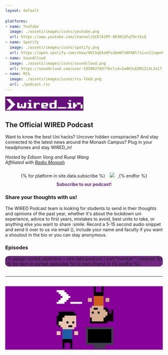 ```yaml
---
layout: default

platforms:
- name: YouTube
  image: ./assets/images/icons/youtube.png
  url: https://www.youtube.com/channel/UCKl61MY-083KCOfqT9ctXsQ
- name: Spotify
  image: ./assets/images/icons/spotify.png
  url: https://open.spotify.com/show/0UlSqEke0Fo3AmNfzNFbNl?si=nJJzqmnFTtmrM14DrTc6-w&dl_branch=1&fbclid=IwAR2IsML08wRBQvqvP_hRjvjAU_-Xw-1zZKJp-WNgFwCD3i56PRDJy2-EQQc&nd=1
- name: SoundCloud
  image: ./assets/images/icons/soundcloud.png
  url: https://soundcloud.com/user-595902769?fbclid=IwAR3vEUM1ZiXLJa1fj7jOPKx3GuKvHa_UTviNHM6ZhyZjJQgGgarDUgYlii0
- name: RSS
  image: ./assets/images/icons/rss-feed.png
  url: ./podcast.rss
---
```

<!-- Logo -->
<div align="left">
<img src="./assets/images/wired_in.png" alt="WIRED_in Logo" width="250"/>
</div>

## The Official WIRED Podcast  
Want to know the best Uni hacks? Uncover hidden conspiracies? And stay connected to the latest news around the Monash Campus?
Plug in your headphones and stay WIRED_in!
<p>
<i>Hosted by Edison Vong and Ruoqi Wang<br>
Affiliated with <a href="https://www.radiomonash.net/" target="_blank">Radio Monash</a></i>
</p>

<div float="left" align="middle" margin="10px">
    {% for platform in site.data.subscribe %}
      <a href="{{ platform.url }}" target="_blank" rel="noreferrer noopener">
      <img src="{{ platform.image }}" height="50" style="margin-top:10px; margin-right:10px; margin-left:10px"/>
      </a>
    {% endfor %}<br>
    <div style="color:#6e297e; margin:10px; margin-bottom:20px"><b>Subscribe to our podcast!</b></div>
</div>

<h3>Share your thoughts with us!</h3>
The WIRED Podcast team is looking for students to send in their thoughts and opinions of the past year, whether it's about the lockdown uni experience, advice to first years, mistakes to avoid, best units to take, or anything else you want to share :smile:
Record a 5-15 second audio snippet and send it over to us via
email (<podcast@wired.org.au>), include your name and faculty if you want a shoutout in the bio or you can stay anonymous.

<div markdown="1">

### Episodes
</div>

<style>
  #boxed-parent {
    overflow: hidden;
    /* width: 100%;
    height: 100%; */
    /* position: relative; */
  }
  #boxed {
    /* position: absolute; */
    background: #6e297e;
    border-radius: 12px;
    max-height: 400px;
    /* overflow: hidden; */
    overflow-y: scroll;
    /* box-sizing: content-box; */
  }

  /* hide scrollbar but allow scrolling */
  .container {
    -ms-overflow-style: none; /* for Internet Explorer, Edge */
    scrollbar-width: none; /* for Firefox */
    overflow-y: auto; 
    background: #6e297e;
    border-radius: 12px;
    max-height: 400px;
  }

  .container::-webkit-scrollbar {
    display: none; /* for Chrome, Safari, and Opera */
  }

  .panel {
    background: #870099;
    width: 100%;
  }
</style>

<!-- <div class="boxed-parent"> -->
  <div class="container">
    {% assign sorted_episodes = site.data.podcast | sort:"number" | reverse %}
    {% for item in sorted_episodes %}
      {{ item.iframe }}
    {% endfor %}
  </div>
<!-- </div> -->

<!-- For displaying latest episode of Spotify -->
<!-- <iframe src="https://open.spotify.com/embed/show/0UlSqEke0Fo3AmNfzNFbNl?t=0" width="100%" height="152" frameBorder="0" allowtransparency="true" allow="encrypted-media" playlist-continuous="true"></iframe> -->

<br>

<div markdown="1">

---

</div>
<br>
<div align="middle" class="panel">
<img src="./assets/images/podcast.gif" width="200"/>
</div>